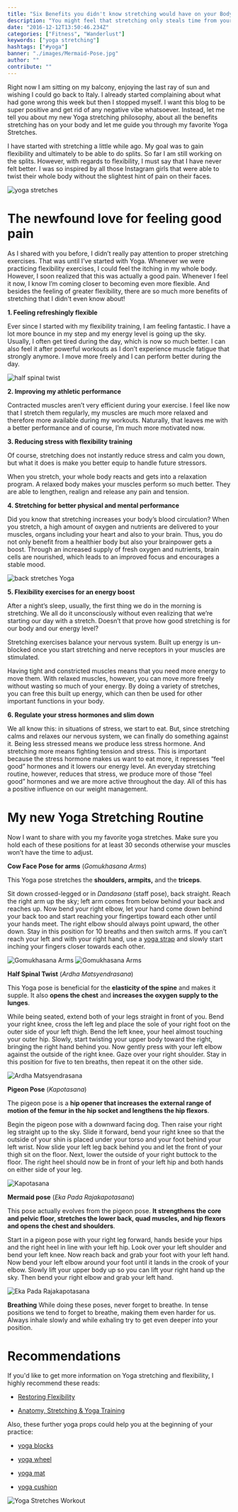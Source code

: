 ```yaml
---
title: "Six Benefits you didn't know stretching would have on your Body"
description: "You might feel that stretching only steals time from your 'real' workout. But there actually are many benefits that come from properly stretching your body."
date: "2016-12-12T13:50:46.234Z"
categories: ["Fitness", "Wanderlust"]
keywords: ["yoga stretching"]
hashtags: ["#yoga"]
banner: "./images/Mermaid-Pose.jpg"
author: ""
contribute: ""
---
```


Right now I am sitting on my balcony, enjoying the last ray of sun and wishing I could go back to Italy. I already started complaining about what had gone wrong this week but then I stopped myself. I want this blog to be super positive and get rid of any negative vibe whatsoever. Instead, let me tell you about my new Yoga stretching philosophy, about all the benefits stretching has on your body and let me guide you through my favorite Yoga Stretches.

I have started with stretching a little while ago. My goal was to gain flexibility and ultimately to be able to do splits. So far I am still working on the splits. However, with regards to flexibility, I must say that I have never felt better. I was so inspired by all those Instagram girls that were able to twist their whole body without the slightest hint of pain on their faces.

![yoga stretches](./images/yoga-stretches.jpg)

# The newfound love for feeling good pain

As I shared with you before, I didn’t really pay attention to proper stretching exercises. That was until I’ve started with Yoga. Whenever we were practicing flexibility exercises, I could feel the itching in my whole body. However, I soon realized that this was actually a good pain. Whenever I feel it now, I know I’m coming closer to becoming even more flexible. And besides the feeling of greater flexibility, there are so much more benefits of stretching that I didn't even know about!


**1. Feeling refreshingly flexible**

Ever since I started with my flexibility training, I am feeling fantastic. I have a lot more bounce in my step and my energy level is going up the sky. Usually, I often get tired during the day, which is now so much better. I can also feel it after powerful workouts as I don’t experience muscle fatigue that strongly anymore. I move more freely and I can perform better during the day.

![half spinal twist](./images/half-spinal-twist.jpg)

**2. Improving my athletic performance**

Contracted muscles aren’t very efficient during your exercise. I feel like now that I stretch them regularly, my muscles are much more relaxed and therefore more available during my workouts. Naturally, that leaves me with a better performance and of course, I’m much more motivated now.

**3. Reducing stress with flexibility training**

Of course, stretching does not instantly reduce stress and calm you down, but what it does is make you better equip to handle future stressors.

When you stretch, your whole body reacts and gets into a relaxation program. A relaxed body makes your muscles perform so much better. They are able to lengthen, realign and release any pain and tension.


**4. Stretching for better physical and mental performance**

Did you know that stretching increases your body’s blood circulation? When you stretch, a high amount of oxygen and nutrients are delivered to your muscles, organs including your heart and also to your brain. Thus, you do not only benefit from a healthier body but also your brainpower gets a boost. Through an increased supply of fresh oxygen and nutrients, brain cells are nourished, which leads to an improved focus and encourages a stable mood.

![back stretches Yoga](./images/back-stretch-yoga.jpg)

**5. Flexibility exercises for an energy boost**

After a night’s sleep, usually, the first thing we do in the morning is stretching. We all do it unconsciously without even realizing that we’re starting our day with a stretch. Doesn’t that prove how good stretching is for our body and our energy level?

Stretching exercises balance your nervous system. Built up energy is un-blocked once you start stretching and nerve receptors in your muscles are stimulated.

Having tight and constricted muscles means that you need more energy to move them. With relaxed muscles, however,  you can move more freely without wasting so much of your energy. By doing a variety of stretches, you can free this built up energy, which can then be used for other important functions in your body.

**6. Regulate your stress hormones and slim down**

We all know this: in situations of stress, we start to eat. But, since stretching calms and relaxes our nervous system, we can finally do something against it. Being less stressed means we produce less stress hormone. And stretching more means fighting tension and stress. This is important because the stress hormone makes us want to eat more, it represses “feel good” hormones and it lowers our energy level. An everyday stretching routine, however, reduces that stress, we produce more of those “feel good” hormones and we are more active throughout the day. All of this has a positive influence on our weight management.

# My new Yoga Stretching Routine

Now I want to share with you my favorite yoga stretches. Make sure you hold each of these positions for at least 30 seconds otherwise your muscles won’t have the time to adjust.

**Cow Face Pose for arms** (*Gomukhasana Arms*)

This Yoga pose stretches the **shoulders, armpits,** and the **triceps**.

Sit down crossed-legged or in *Dandasana* (staff pose), back straight. Reach the right arm up the sky; left arm comes from below behind your back and reaches up. Now bend your right elbow, let your hand come down behind your back too and start reaching your fingertips toward each other until your hands meet. The right elbow should always point upward, the other down. Stay in this position for 10 breaths and then switch arms.  If you can’t reach your left and with your right hand, use a [yoga strap](https://www.amazon.com/Sukhi-Yoga-Stretching-Improving-Flexibility/dp/B010U4UMKI/ref=as_li_ss_tl?s=sports-and-fitness&ie=UTF8&qid=1481382025&sr=1-4&keywords=yoga+straps&linkCode=ll1&tag=21moves-20&linkId=53afb1f75bccfac9b4898758e10f2f44) and slowly start inching your fingers closer towards each other.

![Gomukhasana Arms](./images/Gomukhasana-Arms.jpg)
![Gomukhasana Arms](./images/Gomukhasana-Arms-close-up.jpg)

**Half Spinal Twist** (*Ardha Matsyendrasana*)

This Yoga pose is beneficial for the **elasticity of the spine** and makes it supple. It also **opens the chest** and **increases the oxygen supply to the lunges**.

While being seated, extend both of your legs straight in front of you. Bend your right knee, cross the left leg and place the sole of your right foot on the outer side of your left thigh. Bend the left knee, your heel almost touching your outer hip. Slowly, start twisting your upper body toward the right, bringing the right hand behind you. Now gently press with your left elbow against the outside of the right knee. Gaze over your right shoulder. Stay in this position for five to ten breaths, then repeat it on the other side.

![Ardha Matsyendrasana](./images/Ardha-Matsyendrasana.jpg)

**Pigeon Pose** (*Kapotasana*)

The pigeon pose is a **hip opener that increases the external range of motion of the femur in the hip socket and lengthens the hip flexors**.

Begin the pigeon pose with a downward facing dog. Then raise your right leg straight up to the sky. Slide it forward, bend your right knee so that the outside of your shin is placed under your torso and your foot behind your left wrist. Now slide your left leg back behind you and let the front of your thigh sit on the floor. Next, lower the outside of your right buttock to the floor. The right heel should now be in front of your left hip and both hands on either side of your leg.

![Kapotasana](./images/pigeon-pose.jpg)

**Mermaid pose** (*Eka Pada Rajakapotasana*)

This pose actually evolves from the pigeon pose. **It strengthens the core and pelvic floor, stretches the lower back, quad muscles, and hip flexors and opens the chest and shoulders**.

Start in a pigeon pose with your right leg forward, hands beside your hips and the right heel in line with your left hip. Look over your left shoulder and bend your left knee. Now reach back and grab your foot with your left hand. Now bend your left elbow around your foot until it lands in the crook of your elbow. Slowly lift your upper body up so you can lift your right hand up the sky. Then bend your right elbow and grab your left hand.

![Eka Pada Rajakapotasana](./images/Mermaid-Pose.jpg)

**Breathing**
While doing these poses, never forget to breathe. In tense positions we tend to forget to breathe, making them even harder for us. Always inhale slowly and while exhaling try to get even deeper into your position.

# Recommendations


If you'd like to get more information on Yoga stretching and flexibility, I highly recommend these reads:

* [Restoring Flexibility](https://www.amazon.com/Restoring-Flexibility-Yoga-Based-Practice-Increase/dp/1612434916/ref=as_li_ss_tl?s=books&ie=UTF8&qid=1481387313&sr=1-10&keywords=yoga+stretching&linkCode=ll1&tag=21moves-20&linkId=9a42dc382c2075854ce2aa1e2d379954)

* [Anatomy, Stretching & Yoga Training](https://www.amazon.com/Anatomy-Stretching-Training-Step-Step/dp/1628736372/ref=as_li_ss_tl?s=books&ie=UTF8&qid=1481387313&sr=1-2&keywords=yoga+stretching&linkCode=ll1&tag=21moves-20&linkId=e25c07f904b741ba1623d899381c1de1)

Also, these further yoga props could help you at the beginning of your practice:

* [yoga blocks](https://www.amazon.com/Clever-Yoga-Durable-Friendly-Recycled/dp/B00UUPK6FE/ref=as_li_ss_tl?s=sports-and-fitness&ie=UTF8&qid=1481382169&sr=1-2-spons&keywords=yoga+blocks&refinements=p_72:1248957011&psc=1&linkCode=ll1&tag=21moves-20&linkId=0932d99a57f2968477d353013ad2c2c2)

* [yoga wheel](https://www.amazon.com/Yoga-Wheel-Light-Bonus-eBook/dp/B01DTLS4O0/ref=as_li_ss_tl?s=sports-and-fitness&ie=UTF8&qid=1481387044&sr=1-3&keywords=yoga+wheel&linkCode=ll1&tag=21moves-20&linkId=8cf667c2fba72a8cffae743bfc12aa4b)

* [yoga mat](https://www.amazon.com/RatMat-PRINTED-YOGA-MAT-construction/dp/B00A3F8IEC/ref=as_li_ss_tl?s=sports-and-fitness&ie=UTF8&qid=1481387132&sr=1-22&keywords=yoga+mat&linkCode=ll1&tag=21moves-20&linkId=cb01151e80f81172daab6d3909720f6b)

* [yoga cushion](https://www.amazon.com/Bean-Products-Meditation-Cotton-Cushions/dp/B005LNA4MU/ref=as_li_ss_tl?s=sports-and-fitness&ie=UTF8&qid=1481387244&sr=1-5&keywords=yoga+cushion&linkCode=ll1&tag=21moves-20&linkId=c0a34958e54ed63f146be253e09ac4821387132&sr=1-22&keywords=yoga+mat&linkCode=ll1&tag=21moves-20&linkId=cb01151e80f81172daab6d3909720f6b)

![Yoga Stretches Workout](./images/yoga_stretches.jpg)